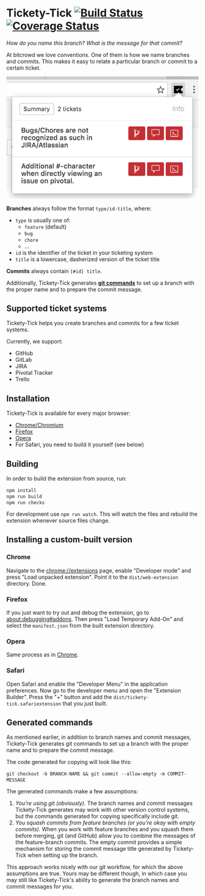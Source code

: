 # Tickety-Tick [![Build Status](https://travis-ci.org/bitcrowd/tickety-tick.svg?branch=master)](https://travis-ci.org/bitcrowd/tickety-tick) [![Coverage Status](https://coveralls.io/repos/bitcrowd/tickety-tick/badge.svg?branch=master&service=github)](https://coveralls.io/github/bitcrowd/tickety-tick?branch=master)

*How do you name this branch? What is the message for that commit?*

At bitcrowd we love conventions. One of them is how we name branches and
commits. This makes it easy to relate a particular branch or commit to a
certain ticket.

![screenshot](./screenshot.png)

**Branches** always follow the format `type/id-title`, where:

- `type` is usually one of:
  - `feature` (default)
  - `bug`
  - `chore`
  - …
- `id` is the identifier of the ticket in your ticketing system
- `title` is a lowercase, dasherized version of the ticket title

**Commits** always contain `[#id] title`.

Additionally, Tickety-Tick generates [**git commands**](#generated-commands) to
set up a branch with the proper name and to prepare the commit message.

## Supported ticket systems

Tickety-Tick helps you create branches and commits for a few ticket systems.

Currently, we support:

- GitHub
- GitLab
- JIRA
- Pivotal Tracker
- Trello

## Installation

Tickety-Tick is available for every major browser:

- [Chrome/Chromium](https://chrome.google.com/webstore/detail/ciakolhgmfijpjbpcofoalfjiladihbg)
- [Firefox](https://addons.mozilla.org/de/firefox/addon/tickety-tick/)
- [Opera](https://addons.opera.com/en/extensions/details/tickety-tick/)
- For Safari, you need to build it yourself (see below)

## Building

In order to build the extension from source, run:

```shell
npm install
npm run build
npm run checks
```

For development use `npm run watch`. This will watch the files and rebuild the
extension whenever source files change.

## Installing a custom-built version

### Chrome

Navigate to the [chrome://extensions](chrome://extensions) page, enable
"Developer mode" and press "Load unpacked extension". Point it to the
`dist/web-extension` directory. Done.

### Firefox

If you just want to try out and debug the extension, go to
[about:debugging#addons](about:debugging#addons). Then press "Load Temporary
Add-On" and select the `manifest.json` from the built extension directory.

### Opera

Same process as in [Chrome](#chrome).

### Safari

Open Safari and enable the "Developer Menu" in the application preferences. Now
go to the developer menu and open the "Extension Builder". Press the "+" button
and add the `dist/tickety-tick.safariextension` that you just built.

## Generated commands

As mentioned earlier, in addition to branch names and commit messages,
Tickety-Tick generates git commands to set up a branch with the proper name
and to prepare the commit message.

The code generated for copying will look like this:

```shell
git checkout -b BRANCH-NAME && git commit --allow-empty -m COMMIT-MESSAGE
```

The generated commands make a few assumptions:

1. *You're using git (obviously).* The branch names and commit messages
   Tickety-Tick generates may work with other version control systems,
   but the commands generated for copying specifically include git.
2. *You squash commits from feature branches (or you're okay with empty commits).*
   When you work with feature branches and you squash them before merging, git
   (and GitHub) allow you to combine the messages of the feature-branch
   commits. The empty commit provides a simple mechanism for storing the commit
   message title generated by Tickety-Tick when setting up the branch.

This approach works nicely with our git workflow, for which the above
assumptions are true. Yours may be different though, in which case you may
still like Tickety-Tick's ability to generate the branch names and commit
messages for you.
